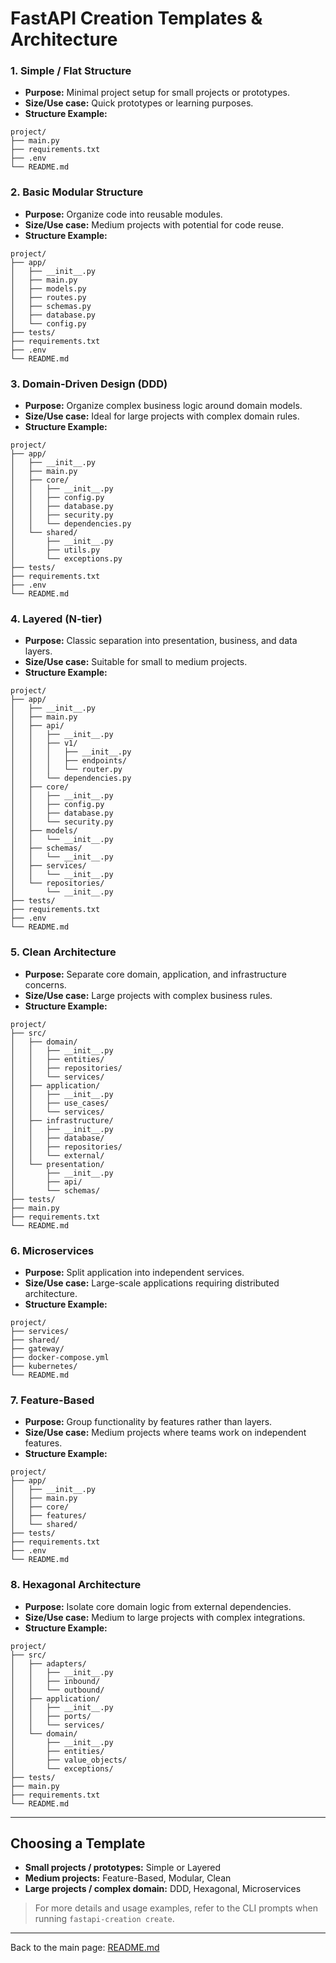 # FastAPI Creation Templates & Architecture

### 1. Simple / Flat Structure
- **Purpose:** Minimal project setup for small projects or prototypes.
- **Size/Use case:** Quick prototypes or learning purposes.
- **Structure Example:**
```
project/
├── main.py
├── requirements.txt
├── .env
└── README.md
```

### 2. Basic Modular Structure
- **Purpose:** Organize code into reusable modules.
- **Size/Use case:** Medium projects with potential for code reuse.
- **Structure Example:**
```
project/
├── app/
│   ├── __init__.py
│   ├── main.py
│   ├── models.py
│   ├── routes.py
│   ├── schemas.py
│   ├── database.py
│   └── config.py
├── tests/
├── requirements.txt
├── .env
└── README.md
```

### 3. Domain-Driven Design (DDD)
- **Purpose:** Organize complex business logic around domain models.
- **Size/Use case:** Ideal for large projects with complex domain rules.
- **Structure Example:**
```
project/
├── app/
│   ├── __init__.py
│   ├── main.py
│   ├── core/
│   │   ├── __init__.py
│   │   ├── config.py
│   │   ├── database.py
│   │   ├── security.py
│   │   └── dependencies.py
│   └── shared/
│       ├── __init__.py
│       ├── utils.py
│       └── exceptions.py
├── tests/
├── requirements.txt
├── .env
└── README.md
```

### 4. Layered (N-tier)
- **Purpose:** Classic separation into presentation, business, and data layers.
- **Size/Use case:** Suitable for small to medium projects.
- **Structure Example:**
```
project/
├── app/
│   ├── __init__.py
│   ├── main.py
│   ├── api/
│   │   ├── __init__.py
│   │   ├── v1/
│   │   │   ├── __init__.py
│   │   │   ├── endpoints/
│   │   │   └── router.py
│   │   └── dependencies.py
│   ├── core/
│   │   ├── __init__.py
│   │   ├── config.py
│   │   ├── database.py
│   │   └── security.py
│   ├── models/
│   │   └── __init__.py
│   ├── schemas/
│   │   └── __init__.py
│   ├── services/
│   │   └── __init__.py
│   └── repositories/
│       └── __init__.py
├── tests/
├── requirements.txt
├── .env
└── README.md
```

### 5. Clean Architecture
- **Purpose:** Separate core domain, application, and infrastructure concerns.
- **Size/Use case:** Large projects with complex business rules.
- **Structure Example:**
```
project/
├── src/
│   ├── domain/
│   │   ├── __init__.py
│   │   ├── entities/
│   │   ├── repositories/
│   │   └── services/
│   ├── application/
│   │   ├── __init__.py
│   │   ├── use_cases/
│   │   └── services/
│   ├── infrastructure/
│   │   ├── __init__.py
│   │   ├── database/
│   │   ├── repositories/
│   │   └── external/
│   └── presentation/
│       ├── __init__.py
│       ├── api/
│       └── schemas/
├── tests/
├── main.py
├── requirements.txt
└── README.md
```

### 6. Microservices
- **Purpose:** Split application into independent services.
- **Size/Use case:** Large-scale applications requiring distributed architecture.
- **Structure Example:**
```
project/
├── services/
├── shared/
├── gateway/
├── docker-compose.yml
├── kubernetes/
└── README.md
```

### 7. Feature-Based
- **Purpose:** Group functionality by features rather than layers.
- **Size/Use case:** Medium projects where teams work on independent features.
- **Structure Example:**
```
project/
├── app/
│   ├── __init__.py
│   ├── main.py
│   ├── core/
│   ├── features/
│   └── shared/
├── tests/
├── requirements.txt
├── .env
└── README.md
```

### 8. Hexagonal Architecture
- **Purpose:** Isolate core domain logic from external dependencies.
- **Size/Use case:** Medium to large projects with complex integrations.
- **Structure Example:**
```
project/
├── src/
│   ├── adapters/
│   │   ├── __init__.py
│   │   ├── inbound/
│   │   └── outbound/
│   ├── application/
│   │   ├── __init__.py
│   │   ├── ports/
│   │   └── services/
│   └── domain/
│       ├── __init__.py
│       ├── entities/
│       ├── value_objects/
│       └── exceptions/
├── tests/
├── main.py
├── requirements.txt
└── README.md
```

---

## Choosing a Template

- **Small projects / prototypes:** Simple or Layered  
- **Medium projects:** Feature-Based, Modular, Clean  
- **Large projects / complex domain:** DDD, Hexagonal, Microservices

> For more details and usage examples, refer to the CLI prompts when running `fastapi-creation create`.

---

Back to the main page: [README.md](./README.md)
